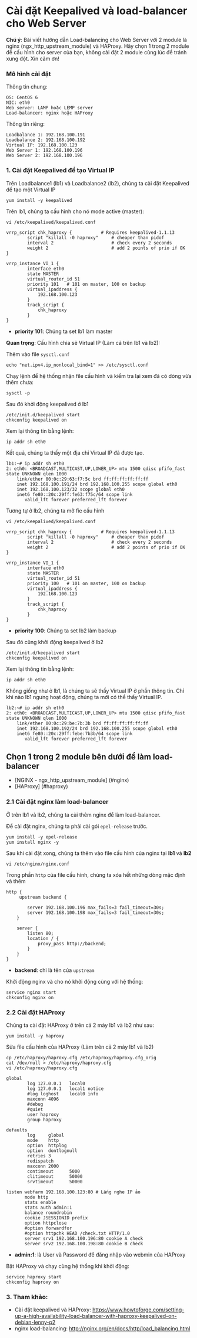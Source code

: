 # Cài đặt Keepalived và load-balancer cho Web Server

 **Chú ý**: Bài viết hướng dẫn Load-balancing cho Web Server với 2 module là nginx (ngx_http_upstream_module) và HAProxy. Hãy chọn 1 trong 2 module để cấu hình cho server của bạn, không cài đặt 2 module cùng lúc để tránh xung đột. Xin cảm ơn! 

### Mô hình cài đặt

Thông tin chung:

```
OS: CentOS 6
NIC: eth0
Web server: LAMP hoặc LEMP server
Load-balancer: nginx hoặc HAProxy
```

Thông tin riêng:

```
Loadbalance 1: 192.168.100.191
Loadbalance 2: 192.168.100.192
Virtual IP: 192.168.100.123
Web Server 1: 192.168.100.196
Web Server 2: 192.168.100.196
```

### 1. Cài đặt Keepalived để tạo Virtual IP

Trên Loadbalance1 (lb1) và Loadbalance2 (lb2), chúng ta cài đặt Keepalived để tạo một Virtual IP

```
yum install -y keepalived
```

Trên lb1, chúng ta cấu hình cho nó mode active (master):

```
vi /etc/keepalived/keepalived.conf
```

```
vrrp_script chk_haproxy {           # Requires keepalived-1.1.13
        script "killall -0 haproxy"     # cheaper than pidof
        interval 2                      # check every 2 seconds
        weight 2                        # add 2 points of prio if OK
}

vrrp_instance VI_1 {
        interface eth0
        state MASTER
        virtual_router_id 51
        priority 101   # 101 on master, 100 on backup
        virtual_ipaddress {
            192.168.100.123
        }
        track_script {
            chk_haproxy
        }
}
```

- **priority 101**: Chúng ta set lb1 làm master

**Quan trọng**: Cấu hình chia sẻ Virtual IP (Làm cả trên lb1 và lb2):

Thêm vào file `sysctl.conf`

```
echo "net.ipv4.ip_nonlocal_bind=1" >> /etc/sysctl.conf
```

Chạy lệnh để hệ thống nhận file cấu hình và kiểm tra lại xem đã có dòng vừa thêm chưa:

```
sysctl -p
```

Sau đó khởi động keepalived ở lb1

```
/etc/init.d/keepalived start
chkconfig keepalived on
```
Xem lại thông tin bằng lệnh:

```
ip addr sh eth0
```

Kết quả, chúng ta thấy một địa chỉ Virtual IP đã được tạo.

```
lb1:~# ip addr sh eth0
2: eth0: <BROADCAST,MULTICAST,UP,LOWER_UP> mtu 1500 qdisc pfifo_fast state UNKNOWN qlen 1000
    link/ether 00:0c:29:63:f7:5c brd ff:ff:ff:ff:ff:ff
    inet 192.168.100.191/24 brd 192.168.100.255 scope global eth0
    inet 192.168.100.123/32 scope global eth0
    inet6 fe80::20c:29ff:fe63:f75c/64 scope link
       valid_lft forever preferred_lft forever
```

Tương tự ở lb2, chúng ta mở fie cấu hình 

```
vi /etc/keepalived/keepalived.conf
```

```
vrrp_script chk_haproxy {           # Requires keepalived-1.1.13
        script "killall -0 haproxy"     # cheaper than pidof
        interval 2                      # check every 2 seconds
        weight 2                        # add 2 points of prio if OK
}

vrrp_instance VI_1 {
        interface eth0
        state MASTER
        virtual_router_id 51
        priority 100   # 101 on master, 100 on backup
        virtual_ipaddress {
            192.168.100.123
        }
        track_script {
            chk_haproxy
        }
}
```

- **priority 100**: Chúng ta set lb2 làm backup

Sau đó cũng khởi động keepalived ở lb2

```
/etc/init.d/keepalived start
chkconfig keepalived on
```
Xem lại thông tin bằng lệnh:

```
ip addr sh eth0
```

Không giống như ở lb1, là chúng ta sẽ thấy Virtual IP ở phần thông tin. Chỉ khi nào lb1 ngưng hoạt động, chúng ta mới có thể thấy Virtual IP.

```
lb2:~# ip addr sh eth0
2: eth0: <BROADCAST,MULTICAST,UP,LOWER_UP> mtu 1500 qdisc pfifo_fast state UNKNOWN qlen 1000
    link/ether 00:0c:29:be:7b:3b brd ff:ff:ff:ff:ff:ff
    inet 192.168.100.192/24 brd 192.168.100.255 scope global eth0
    inet6 fe80::20c:29ff:febe:7b3b/64 scope link
       valid_lft forever preferred_lft forever
```

## Chọn 1 trong 2 module bên dưới để làm load-balancer

- [NGINX - ngx_http_upstream_module] (#nginx)
- [HAProxy] (#haproxy)

### 2.1 Cài đặt nginx làm load-balancer <a name="nginx"></a>

Ở trên lb1 và lb2, chúng ta cài thêm nginx để làm load-balancer.

Để cài đặt nginx, chúng ta phải cài gói `epel-release` trước.

```
yum install -y epel-release
yum install nginx -y
```

Sau khi cài đặt xong, chúng ta thêm vào file cấu hình của nginx tại **lb1** và **lb2**

```
vi /etc/nginx/nginx.conf
```

Trong phần `http` của file cấu hình, chúng ta xóa hết những dòng mặc định và thêm

```
http {
     upstream backend {
		
        server 192.168.100.196 max_fails=3 fail_timeout=30s;
		server 192.168.100.198 max_fails=3 fail_timeout=30s;
    }

    server {
        listen 80;
        location / {
            proxy_pass http://backend;
        }
    }
}
```

- **backend**: chỉ là tên của `upstream`

Khởi động nginx và cho nó khởi động cùng với hệ thống:

```
service nginx start
chkconfig nginx on
```
### 2.2 Cài đặt HAProxy <a name="haproxy"></a>

Chúng ta cài đặt HAProxy ở trên cả 2 máy lb1 và lb2 như sau:

```
yum install -y haproxy
```

Sửa file cấu hình của HAProxy (Làm trên cả 2 máy lb1 và lb2)

```
cp /etc/haproxy/haproxy.cfg /etc/haproxy/haproxy.cfg_orig
cat /dev/null > /etc/haproxy/haproxy.cfg
vi /etc/haproxy/haproxy.cfg
```

```
global
        log 127.0.0.1   local0
        log 127.0.0.1   local1 notice
        #log loghost    local0 info
        maxconn 4096
        #debug
        #quiet
        user haproxy
        group haproxy

defaults
        log     global
        mode    http
        option  httplog
        option  dontlognull
        retries 3
        redispatch
        maxconn 2000
        contimeout      5000
        clitimeout      50000
        srvtimeout      50000
		
listen webfarm 192.168.100.123:80 # Lắng nghe IP ảo
       mode http
       stats enable
	   stats auth admin:1
       balance roundrobin
       cookie JSESSIONID prefix
       option httpclose
       #option forwardfor
       #option httpchk HEAD /check.txt HTTP/1.0
       server srv1 192.168.100.196:80 cookie A check
       server srv2 192.168.100.198:80 cookie B check

```

- **admin:1**: là User và Password để đăng nhập vào webmin của HAProxy

Bật HAProxy và chạy cùng hệ thống khi khởi động:

```
service haproxy start
chkconfig haproxy on
```

### 3. Tham khảo:

- Cài đặt keepalived và HAProxy: https://www.howtoforge.com/setting-up-a-high-availability-load-balancer-with-haproxy-keepalived-on-debian-lenny-p2
- nginx load-balancing: http://nginx.org/en/docs/http/load_balancing.html
